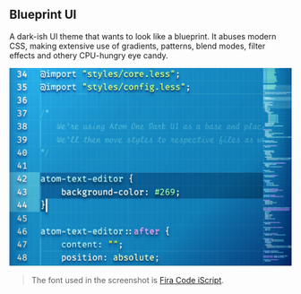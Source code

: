 ## Blueprint UI

A dark-ish UI theme that wants to look like a blueprint. It abuses modern CSS, making extensive use of gradients, patterns, blend modes, filter effects and othery CPU-hungry eye candy.

![One dark UI](atom-blueprint-ui.png)

> The font used in the screenshot is [Fira Code iScript](https://github.com/kencrocken/FiraCodeiScript).
